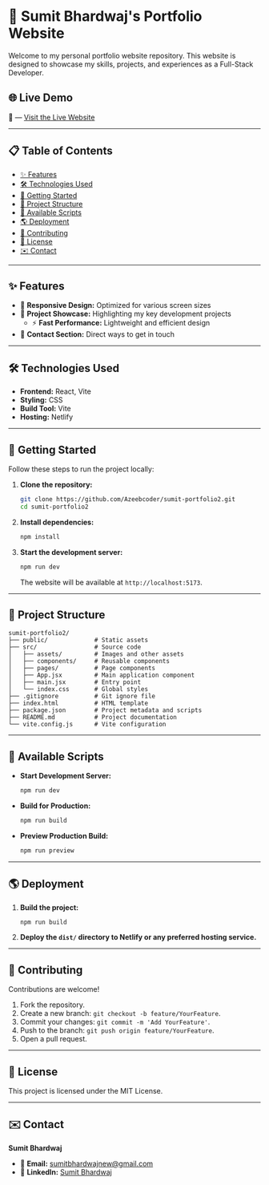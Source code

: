 
# 💼 Sumit Bhardwaj's Portfolio Website  

Welcome to my personal portfolio website repository. This website is designed to showcase my skills, projects, and experiences as a Full-Stack Developer.  

## 🌐 Live Demo  

🔗 — [Visit the Live Website](https://sumit-portfolio2.netlify.app)  

---

## 📋 Table of Contents  

- [✨ Features](#-features)  
- [🛠️ Technologies Used](#-technologies-used)  
- [🚀 Getting Started](#-getting-started)  
- [📁 Project Structure](#-project-structure)  
- [📜 Available Scripts](#-available-scripts)  
- [🌎 Deployment](#-deployment)  
- [🤝 Contributing](#-contributing)  
- [📃 License](#-license)  
- [✉️ Contact](#-contact)  

---

## ✨ Features  

- 📱 **Responsive Design:** Optimized for various screen sizes  
- 📁 **Project Showcase:** Highlighting my key development projects  
  - ⚡ **Fast Performance:** Lightweight and efficient design  
-  💼 **Contact Section:** Direct ways to get in touch  

---

## 🛠️ Technologies Used  

- **Frontend:** React, Vite  
- **Styling:** CSS  
- **Build Tool:** Vite  
- **Hosting:** Netlify  

---

## 🚀 Getting Started  

Follow these steps to run the project locally:  

1. **Clone the repository:**  

   ```bash
   git clone https://github.com/Azeebcoder/sumit-portfolio2.git
   cd sumit-portfolio2
   ```  

2. **Install dependencies:**  

   ```bash
   npm install
   ```  

3. **Start the development server:**  

   ```bash
   npm run dev
   ```  

   The website will be available at `http://localhost:5173`.  

---

## 📁 Project Structure  

```plaintext
sumit-portfolio2/  
├── public/             # Static assets  
├── src/                # Source code  
│   ├── assets/         # Images and other assets  
│   ├── components/     # Reusable components  
│   ├── pages/          # Page components  
│   ├── App.jsx         # Main application component  
│   ├── main.jsx        # Entry point  
│   └── index.css       # Global styles  
├── .gitignore          # Git ignore file  
├── index.html          # HTML template  
├── package.json        # Project metadata and scripts  
├── README.md           # Project documentation  
└── vite.config.js      # Vite configuration
```  

---

## 📃 Available Scripts  

- **Start Development Server:**  

   ```bash
   npm run dev
   ```  

- **Build for Production:**  

   ```bash
   npm run build
   ```  

- **Preview Production Build:**  

   ```bash
   npm run preview
   ```  

---

## 🌎 Deployment  

1. **Build the project:**  

   ```bash
   npm run build
   ```  

2. **Deploy the `dist/` directory to Netlify or any preferred hosting service.**  

---

## 🤝 Contributing  

Contributions are welcome!  

1. Fork the repository.  
2. Create a new branch: `git checkout -b feature/YourFeature`.  
3. Commit your changes: `git commit -m 'Add YourFeature'`.  
4. Push to the branch: `git push origin feature/YourFeature`.  
5. Open a pull request.  

---

## 📃  License  

This project is licensed under the MIT License.  

---

## ✉️ Contact  

**Sumit Bhardwaj**  

- 📧 **Email:** [sumitbhardwajnew@gmail.com](mailto:sumitbhardwajnew@gmail.com)  
- 💼 **LinkedIn:** [Sumit Bhardwaj](https://www.linkedin.com/in/sumit-bhardwaj-new)  
